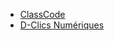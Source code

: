 * [ClassCode](https://pixees.fr/classcode-v2/)
* [D-Clics Numériques](https://d-clicsnumeriques.org/)
